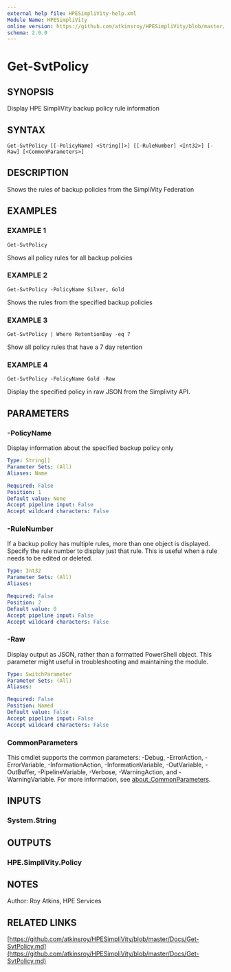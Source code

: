 ```yaml
---
external help file: HPESimpliVity-help.xml
Module Name: HPESimpliVity
online version: https://github.com/atkinsroy/HPESimpliVity/blob/master/Docs/Get-SvtPolicy.md
schema: 2.0.0
---
```


# Get-SvtPolicy

## SYNOPSIS
Display HPE SimpliVity backup policy rule information

## SYNTAX

```
Get-SvtPolicy [[-PolicyName] <String[]>] [[-RuleNumber] <Int32>] [-Raw] [<CommonParameters>]
```

## DESCRIPTION
Shows the rules of backup policies from the SimpliVity Federation

## EXAMPLES

### EXAMPLE 1
```
Get-SvtPolicy
```

Shows all policy rules for all backup policies

### EXAMPLE 2
```
Get-SvtPolicy -PolicyName Silver, Gold
```

Shows the rules from the specified backup policies

### EXAMPLE 3
```
Get-SvtPolicy | Where RetentionDay -eq 7
```

Show all policy rules that have a 7 day retention

### EXAMPLE 4
```
Get-SvtPolicy -PolicyName Gold -Raw
```

Display the specified policy in raw JSON from the Simplivity API.

## PARAMETERS

### -PolicyName
Display information about the specified backup policy only

```yaml
Type: String[]
Parameter Sets: (All)
Aliases: Name

Required: False
Position: 1
Default value: None
Accept pipeline input: False
Accept wildcard characters: False
```

### -RuleNumber
If a backup policy has multiple rules, more than one object is displayed.
Specify the rule number
to display just that rule.
This is useful when a rule needs to be edited or deleted.

```yaml
Type: Int32
Parameter Sets: (All)
Aliases:

Required: False
Position: 2
Default value: 0
Accept pipeline input: False
Accept wildcard characters: False
```

### -Raw
Display output as JSON, rather than a formatted PowerShell object.
This parameter might useful in troubleshooting
and maintaining the module.

```yaml
Type: SwitchParameter
Parameter Sets: (All)
Aliases:

Required: False
Position: Named
Default value: False
Accept pipeline input: False
Accept wildcard characters: False
```

### CommonParameters
This cmdlet supports the common parameters: -Debug, -ErrorAction, -ErrorVariable, -InformationAction, -InformationVariable, -OutVariable, -OutBuffer, -PipelineVariable, -Verbose, -WarningAction, and -WarningVariable. For more information, see [about_CommonParameters](http://go.microsoft.com/fwlink/?LinkID=113216).

## INPUTS

### System.String
## OUTPUTS

### HPE.SimpliVity.Policy
## NOTES
Author: Roy Atkins, HPE Services

## RELATED LINKS

[https://github.com/atkinsroy/HPESimpliVity/blob/master/Docs/Get-SvtPolicy.md](https://github.com/atkinsroy/HPESimpliVity/blob/master/Docs/Get-SvtPolicy.md)

